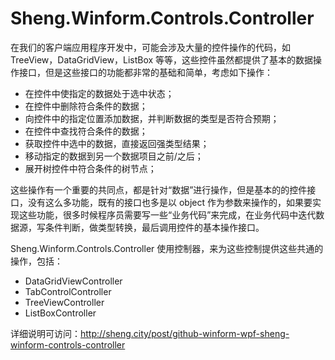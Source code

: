 # Sheng.Winform.Controls.Controller

在我们的客户端应用程序开发中，可能会涉及大量的控件操作的代码，如 TreeView，DataGridView，ListBox 等等，这些控件虽然都提供了基本的数据操作接口，但是这些接口的功能都非常的基础和简单，考虑如下操作：

+ 在控件中使指定的数据处于选中状态；
+ 在控件中删除符合条件的数据；
+ 向控件中的指定位置添加数据，并判断数据的类型是否符合预期；
+ 在控件中查找符合条件的数据；
+ 获取控件中选中的数据，直接返回强类型结果；
+ 移动指定的数据到另一个数据项目之前/之后；
+ 展开树控件中符合条件的树节点；

这些操作有一个重要的共同点，都是针对“数据”进行操作，但是基本的的控件接口，没有这么多功能，既有的接口也多是以 object 作为参数来操作的，如果要实现这些功能，很多时候程序员需要写一些“业务代码”来完成，在业务代码中迭代数据源，写条件判断，做类型转换，最后调用控件的基本操作接口。

Sheng.Winform.Controls.Controller 使用控制器，来为这些控制提供这些共通的操作，包括：

+ DataGridViewController
+ TabControlController
+ TreeViewController
+ ListBoxController

详细说明可访问：http://sheng.city/post/github-winform-wpf-sheng-winform-controls-controller

